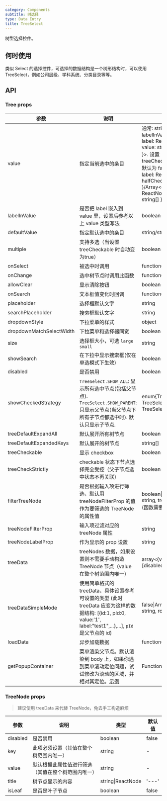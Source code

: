 ```yaml
---
category: Components
subtitle: 树选择
type: Data Entry
title: TreeSelect
---
```


树型选择控件。

## 何时使用

类似 Select 的选择控件，可选择的数据结构是一个树形结构时，可以使用 TreeSelect，例如公司层级、学科系统、分类目录等等。

## API

### Tree props

| 参数       | 说明                                      | 类型       | 默认值 |
|-----------|------------------------------------------|------------|--------|
| value    | 指定当前选中的条目 | 通常: string/string[]. 设置 labelInValue: { value: string, label: ReactNode }/Array<{ value: string, label: ReactNode }>. 设置 treeCheckStrictly(halfChecked 默认为 false): { value: string, label: ReactNode, halfChecked: string[] }/Array<{ value: string, label: ReactNode, halfChecked: string[] }>. |  -  |
| labelInValue | 是否把 label 嵌入到 value 里，设置后参考以上 value 类型写法  | boolean | false |
| defaultValue | 指定默认选中的条目 | string/string[]   |  -  |
| multiple   | 支持多选（当设置 treeCheckable 时自动变为true） | boolean | false |
| onSelect | 被选中时调用 | function(value, node, extra) | -   |
| onChange | 选中树节点时调用此函数 | function(value, label, extra) | - |
| allowClear | 显示清除按钮 | boolean | false |
| onSearch | 文本框值变化时回调 | function(value: string) | - |
| placeholder | 选择框默认文字 | string | - |
| searchPlaceholder | 搜索框默认文字 | string | - |
| dropdownStyle | 下拉菜单的样式 | object | - |
| dropdownMatchSelectWidth | 下拉菜单和选择器同宽 | boolean | true |
| size    | 选择框大小，可选 `large` `small`  | string      |      default      |
| showSearch | 在下拉中显示搜索框(仅在单选模式下生效) | boolean | false |
| disabled | 是否禁用 | boolean | false |
| showCheckedStrategy | `TreeSelect.SHOW_ALL`: 显示所有选中节点(包括父节点). `TreeSelect.SHOW_PARENT`: 只显示父节点(当父节点下所有子节点都选中时). 默认只显示子节点. | enum{TreeSelect.SHOW_ALL, TreeSelect.SHOW_PARENT, TreeSelect.SHOW_CHILD } | TreeSelect.SHOW_CHILD |
| treeDefaultExpandAll | 默认展开所有树节点 | boolean | false |
| treeDefaultExpandedKeys | 默认展开的树节点 | string[] | - |
| treeCheckable | 显示 checkbox | boolean | false |
| treeCheckStrictly | checkable 状态下节点选择完全受控（父子节点选中状态不再关联）| boolean | false |
| filterTreeNode | 是否根据输入项进行筛选，默认用 treeNodeFilterProp 的值作为要筛选的 TreeNode 的属性值 | boolean\|Function(inputValue: string, treeNode: TreeNode) (函数需要返回bool值) | Function |
| treeNodeFilterProp | 输入项过滤对应的 treeNode 属性 | string | 'value' |
| treeNodeLabelProp | 作为显示的 prop 设置 | string | 'title' |
| treeData | treeNodes 数据，如果设置则不需要手动构造 TreeNode 节点（value 在整个树范围内唯一）| array<{value, label, children, [disabled, selectable]}> | [] |
|treeDataSimpleMode | 使用简单格式的 treeData，具体设置参考可设置的类型 (此时 treeData 应变为这样的数据结构: [{id:1, pId:0, value:'1', label:"test1",...},...], `pId` 是父节点的 id) | false\|Array<{ id: string, pId: string, rootPId: null }> | false |
| loadData | 异步加载数据 | function(node) | - |
| getPopupContainer | 菜单渲染父节点。默认渲染到 body 上，如果你遇到菜单滚动定位问题，试试修改为滚动的区域，并相对其定位。[示例](http://codepen.io/anon/pen/xVBOVQ?editors=001) | Function(triggerNode) | () => document.body |

### TreeNode props

> 建议使用 treeData 来代替 TreeNode，免去手工构造麻烦

| 参数       | 说明                                      | 类型       | 默认值 |
|-----------|------------------------------------------|------------|--------|
| disabled    | 是否禁用 | boolean   |  false  |
| key   | 此项必须设置（其值在整个树范围内唯一） |  string | - |
| value   | 默认根据此属性值进行筛选（其值在整个树范围内唯一） | string | - |
| title | 树节点显示的内容 | string\|ReactNode | '---' |
| isLeaf | 是否是叶子节点 | boolean | false |
